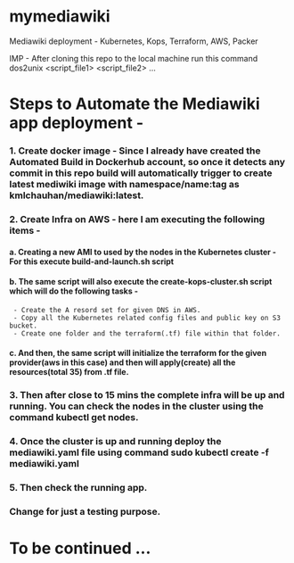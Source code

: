 # mymediawiki
Mediawiki deployment - Kubernetes, Kops, Terraform, AWS, Packer

IMP - After cloning this repo to the local machine run this command dos2unix <script_file1> <script_file2> ...

# Steps to Automate the Mediawiki app deployment -

### 1. Create docker image - Since I already have created the Automated Build in Dockerhub account, so once it detects any commit in this repo build will automatically trigger to create latest mediwiki image with namespace/name:tag as kmlchauhan/mediawiki:latest.
### 2. Create Infra on AWS - here I am executing the following items -
####  a. Creating a new AMI to used by the nodes in the Kubernetes cluster - For this execute build-and-launch.sh script
####  b. The same script will also execute the create-kops-cluster.sh script which will do the following tasks -
     - Create the A resord set for given DNS in AWS.
     - Copy all the Kubernetes related config files and public key on S3 bucket.
     - Create one folder and the terraform(.tf) file within that folder.
####  c. And then, the same script will initialize the terraform for the given provider(aws in this case) and then will apply(create) all the resources(total 35) from .tf file.
### 3. Then after close to 15 mins the complete infra will be up and running. You can check the nodes in the cluster using the command kubectl get nodes.
### 4. Once the cluster is up and running deploy the mediawiki.yaml file using command sudo kubectl create -f mediawiki.yaml
### 5. Then check the running app.

### Change for just a testing purpose.

# To be continued ...
